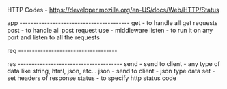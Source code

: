 HTTP Codes - https://developer.mozilla.org/en-US/docs/Web/HTTP/Status



app ----------------------------------------
get - to handle all get requests
post - to handle all post request
use - middleware
listen - to run it on any port and listen to all the requests





req ------------------------------------





res --------------------------------------
send - send to client - any type of data like string, html, json, etc...
json - send to client - json type data
set - set headers of response
status - to specify http status code